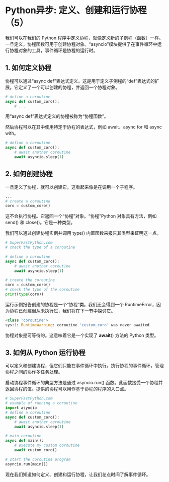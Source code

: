# Python异步: 定义、创建和运行协程（5）

我们可以在我们的 Python 程序中定义协程，就像定义新的子例程（函数）一样。一旦定义，协程函数可用于创建协程对象。“asyncio”模块提供了在事件循环中运行协程对象的工具，事件循环是协程的运行时。



## 1. 如何定义协程

协程可以通过“async def”表达式定义。这是用于定义子例程的“def”表达式的扩展。它定义了一个可以创建的协程，并返回一个协程对象。

```python
# define a coroutine
async def custom_coro():
	# ...
```

用“async def”表达式定义的协程被称为“协程函数”。

然后协程可以在其中使用特定于协程的表达式，例如 await、async for 和 async with。

```python
# define a coroutine
async def custom_coro():
	# await another coroutine
	await asyncio.sleep(1)
```



## 2. 如何创建协程

一旦定义了协程，就可以创建它。这看起来像是在调用一个子程序。

```python
...
# create a coroutine
coro = custom_coro()
```

这不会执行协程。它返回一个“协程”对象。“协程”Python 对象具有方法，例如 send() 和 close()。它是一种类型。

我们可以通过创建协程实例并调用 type() 内置函数来报告其类型来证明这一点。

```python
# SuperFastPython.com
# check the type of a coroutine
 
# define a coroutine
async def custom_coro():
    # await another coroutine
    await asyncio.sleep(1)
 
# create the coroutine
coro = custom_coro()
# check the type of the coroutine
print(type(coro))
```

运行示例报告创建的协程是一个“协程”类。我们还会得到一个 RuntimeError，因为协程已创建但从未执行过，我们将在下一节中探讨它。

```python
<class 'coroutine'>
sys:1: RuntimeWarning: coroutine 'custom_coro' was never awaited
```

协程对象是可等待的。这意味着它是一个实现了 __await__() 方法的 Python 类型。



## 3. 如何从 Python 运行协程

可以定义和创建协程，但它们只能在事件循环中执行。执行协程的事件循环，管理协程之间的协作多任务处理。

启动协程事件循环的典型方法是通过 asyncio.run() 函数。此函数接受一个协程并返回协程的值。提供的协程可以用作基于协程的程序的入口点。

```python
# SuperFastPython.com
# example of running a coroutine
import asyncio
# define a coroutine
async def custom_coro():
    # await another coroutine
    await asyncio.sleep(1)
 
# main coroutine
async def main():
    # execute my custom coroutine
    await custom_coro()
 
# start the coroutine program
asyncio.run(main())
```

现在我们知道如何定义、创建和运行协程，让我们花点时间了解事件循环。

